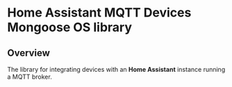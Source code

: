 # Home Assistant MQTT Devices Mongoose OS library
## Overview
The library for integrating devices with an **Home Assistant** instance running a MQTT broker.